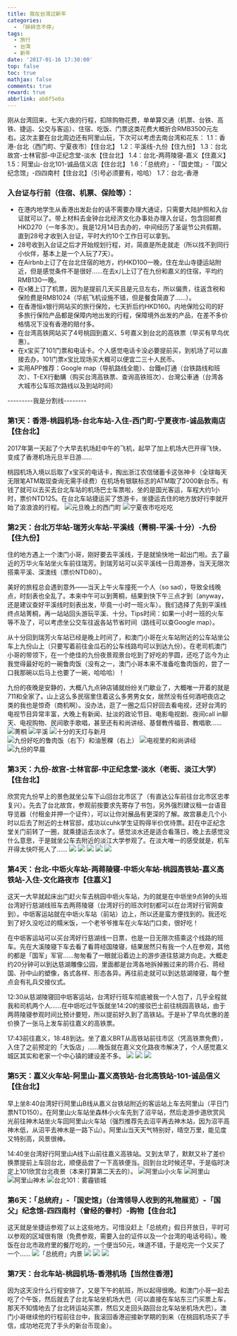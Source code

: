 ```yaml
---
title: 我在台湾过新年
categories:
  - 「碎碎念不停」
tags:
  - 旅行
  - 台湾
  - 新年
date: '2017-01-16 17:30:00'
top: false
toc: true
mathjax: false
comments: true
reward: true
abbrlink: ab6f5e0a
---
```

刚从台湾回来，七天六夜的行程，扣除购物花费，单单算交通（机票、台铁、高铁、捷运、公交与客运）、住宿、吃饭、门票这类花费大概折合RMB3500元左右。这次主要在台北周边还有阿里山玩，下次可以考虑去南台湾和花东：
1.1：香港-台北（西门町、宁夏夜市）【住台北】
1.2：平溪线-九份【住九份】
1.3：台北故宫-士林官邸-中正纪念堂-淡水【住台北】<!-- more -->
1.4：台北-两蒋陵寝-嘉义【住嘉义】
1.5：阿里山-台北101-诚品信义店【住台北】
1.6：「总统府」-「国史馆」-「国父纪念馆」-四四南村【住台北】（引号必须要有，哈哈）
1.7：台北-香港

### 入台证与行前（住宿、机票、保险等）：

- 在港内地学生从香港出发赴台的话不需要办理大通证，只需要大陆护照和入台证就可以了。带上材料去金钟台北经济文化办事处办理入台证，包含回邮费HKD270（一年多次）。我是12月14日去办的，中间经历了圣诞节公共假期，直到28号才收到入台证，平时大约10个工作日可以拿到。
- 28号收到入台证之后才开始规划行程，对，简直是所走就走（所以找不到同行小伙伴，基本上是一个人玩了7天）。
- 在Airbnb上订了在台北住宿的地方，约HKD100一晚，住在龙山寺捷运站附近，但是感觉条件不是很好……在去x儿上订了在九份和嘉义的住宿，平均约RMB130一晚。
- 在x猪上订了机票，因为是提前几天买且是元旦左右，所以偏贵，往返含税和保险费是RMB1024（华航飞机设施不错，但是餐食简直了……）。
- 在香港恒x银行网站买的旅行保险，七天折后约HKD160。内地保险公司的好多旅行保险产品都是保障内地出发的行程，保障境外出发的产品，在差不多价格情况下没有香港的赔付多。
- 在台湾高铁网站买了4号桃园到嘉义、5号嘉义到台北的高铁票（早买有早鸟优惠）。
- 在x宝买了101门票和电话卡。个人感觉电话卡没必要提前买，到机场了可以直接去办，101门票x宝比现场买大概可以便宜二三十人民币。
- 实用APP推荐：Google map（导航路线全能）、台鐵e訂通（台铁路线和班次）、T-EX行動購（购买台湾高铁票、查询高铁班次）、台灣公車通（台湾各大城市公车班次路线以及到站时间）

---------我是分割线--------

### 第1天：香港-桃园机场-台北车站-入住-西门町-宁夏夜市-诚品敦南店【住台北】

2017年第一天起了个大早去机场赶中午的飞机，起早了加上机场大巴开得飞快，变成了香港机场元旦半日游……

桃园机场入境以后取了x宝买的电话卡，掏出浙江农信储蓄卡这张神卡（全球每天无限笔ATM取现查询无需手续费）在机场有银联标志的ATM取了2000新台币。有钱了就可以去买去台北车站的机场巴士车票啦，坐的是国光客运，车程大约1小时，票价NTD125。在台北车站捷运买了悠游卡，坐捷运去住的地方放好行李就开始了浪浪浪的行程。
![](/cloud/posts/2017/20170116/pic_1.jpg "元旦晚上的西门町")
![](/cloud/posts/2017/20170116/pic_2.jpg "宁夏夜市吃吃吃")

### 第2天：台北万华站-瑞芳火车站-平溪线（菁桐-平溪-十分）-九份【住九份】

住的地方遇上一个澳门小哥，刚好要去平溪线，于是就愉快地一起出门啦。去了最近的万华火车站坐火车前往瑞芳。到瑞芳站可以买平溪线一日周游券，当天无限次搭乘平溪、深澳线（票价NTD80）。

美好的旅程总会遇到意外——当天上午火车撞死一个人（so sad），导致全线晚点，时刻表也全乱了。本来中午可以到菁桐，结果到快下午三点才到（anyway，还是建议查好平溪线时刻表出发，毕竟一小时一班火车）。我们选择了先到平溪线终点站菁桐，再一站站回头游玩平溪、十分。Tips时间：如果一小时一班的火车等不及了，可以考虑坐公交车往返各站节省时间（路线可以查Google map）。

从十分回到瑞芳火车站已经是晚上时间了，和澳门小哥在火车站附近的公车站坐公车上九份山上（只要写着前往金瓜石的公车线路均可以到达九份）。在老司机澳门小哥的带领下，在一个绝佳的九份夜景观景台吃到了好吃的芋圆，还吃了迄今为止我觉得最好吃的一碗鲁肉饭（没有之一，澳门小哥本来不准备吃鲁肉饭的，尝了一口我那碗以后马上也要了一碗，哈哈哈）！

九份的夜晚是安静的，大概八九点钟店铺就纷纷关门歇业了，大概唯一开着的就是711和全家了。山上这么多民宿里住着这么多男男女女，居然没有任何酒吧夜店之类的我也是惊奇（商机啊）。没办法，逛了一圈之后只好回去看电视，还好台湾的电视节目异常丰富，大晚上有新闻、扯淡的政论节目、电影电视剧、夜间call in聊天、电视购物、民间歌手歌唱，甚至还有和尚讲经、基督教传福音、教唱歌……
![](/cloud/posts/2017/20170116/pic_3.jpg "菁桐")
![](/cloud/posts/2017/20170116/pic_4.jpg "平溪")
![](/cloud/posts/2017/20170116/pic_5.jpg "十分的天灯与新月")
![](/cloud/posts/2017/20170116/pic_6.jpg "九份好吃的鲁肉饭（右下）和油葱粿（右上）")
![](/cloud/posts/2017/20170116/pic_7.jpg "电视里的和尚讲经")
![](/cloud/posts/2017/20170116/pic_8.jpg "九份的早晨")

### 第3天：九份-故宫-士林官邸-中正纪念堂-淡水（老街、淡江大学）【住台北】

欣赏完九份早上的景色就坐公车下山回台北市区了（有直达公车前往台北市区忠孝复兴）。先去了台北故宫，参观前按要求先寄存了书包，另外强烈建议租一台语音导览器（付租金并押一个证件），可以让你对展品有更深的了解。故宫暴走几个小时以后去了附近的士林官邸，成功以cuhk学生证购得半价优待票。赶在中正纪念堂关门前转了一圈，就乘捷运去淡水了。感觉淡水还是适合看落日，晚上去感觉没什么意思，于是就坐公车去附近的淡江大学参观了。在淡大唯一的感受就是，机车开得太快吓死人了……
![](/cloud/posts/2017/20170116/pic_9.jpg)
![](/cloud/posts/2017/20170116/pic_10.jpg)
![](/cloud/posts/2017/20170116/pic_11.jpg)
![](/cloud/posts/2017/20170116/pic_12.jpg)
![](/cloud/posts/2017/20170116/pic_13.jpg)

### 第4天：台北-中坜火车站-两蒋陵寝-中坜火车站-桃园高铁站-嘉义高铁站-入住-文化路夜市【住嘉义】

这天一大早就起床出门赶火车去桃园中坜火车站，为的就是在中坜坐9点钟的头班台湾好行慈湖线班车去两蒋陵寝（台湾好行的班次时刻都可以在台湾好行官网查到）。中坜客运站就在中坜火车站（前站）边上，所以还是蛮方便找到的。我还吃到了好久没吃过的糯米饭，一个老爷爷推车在火车站门口卖，很好吃！

在中坜客运站可以买台湾好行慈湖线一日票，也是一日无限次搭乘这个线路的班车。先在大溪陵寝下车去看了看蒋经国陵寝，结果居然只有我一个人在参观，其他的都是「国军」军官……匆匆看了一眼就沿着边上的游步道往慈湖方向走。大概走约20分钟可以到达慈湖雕像公园，里面都是台湾各地拆掉搬过来的蒋介石、蒋经国、孙中山的塑像，各式各样、形态各异。再往前走就可以到达慈湖陵寝，每个整点会有礼兵交接仪式。

12:30从慈湖陵寝回中坜客运站，台湾好行班车彻底被我一个人包了，几乎全程就我和司机两个人……在中坜吃过午饭就坐14:20的接驳巴士前往桃园高铁站，由于两蒋陵寝参观时间比预计要短，所以提前好久到了高铁站。于是补了早鸟优惠的差价换了一张马上发车前往嘉义的高铁票。

17:43前往嘉义，18:48到达。坐了嘉义BRT从高铁站前往市区（凭高铁票免费），入住了之前预定的「大饭店」……晚饭就在嘉义文化路夜市解决了，个人感觉嘉义城区其实和老家一个中心镇的建设差不多。
![](/cloud/posts/2017/20170116/pic_14.jpg)
![](/cloud/posts/2017/20170116/pic_15.jpg)
![](/cloud/posts/2017/20170116/pic_16.jpg)

### 第5天：嘉义火车站-阿里山-嘉义高铁站-台北高铁站-101-诚品信义【住台北】

早上坐8:40台湾好行阿里山B线从嘉义台铁站附近的客运站上车去阿里山（平日门票NTD150）。在阿里山火车站坐森林小火车先到了沼平站，然后走游步道欣赏风光前往神木站坐火车回阿里山火车站（强烈推荐先去沼平再去神木站，因为沼平高神木低，从沼平去神木是一路下山）。阿里山当天天气特别好，晴空万里，能见度又特别高，风景很棒。

14:40坐台湾好行阿里山A线下山前往嘉义高铁站。又到太早了，默默又补了差价换票提前上车回台北，顺便品尝了一下高铁便当。回到台北时候还早，于是临时决定上101欣赏台北夜景（本来打算第二天去的）。
![](/cloud/posts/2017/20170116/pic_17.jpg "阿里山小火车")
![](/cloud/posts/2017/20170116/pic_18.jpg "阿里山")
![](/cloud/posts/2017/20170116/pic_19.jpg "阿里山神木")
![](/cloud/posts/2017/20170116/pic_20.jpg "台北101：雾霾锁城")

### 第6天：「总统府」-「国史馆」（台湾领导人收到的礼物展览）-「国父」纪念馆-四四南村（曾经的眷村）-购物【住台北】

这天就是坐捷运参观了以上这些地方。可惜没赶上「总统府」假日开放日，平时可以参观的区域很有限（免费参观，需要入台的证件以及一个台湾的电话号码）。晚饭在台北市政府里的餐厅吃的，一个便当50元，味道不错，于是吃完一个又买了一个……
![](/cloud/posts/2017/20170116/pic_21.jpg "「总统府」内景")
![](/cloud/posts/2017/20170116/pic_22.jpg)
![](/cloud/posts/2017/20170116/pic_23.jpg)
![](/cloud/posts/2017/20170116/pic_24.jpg)

### 第7天：台北车站-桃园机场-香港机场【当然住香港】

因为这天没什么行程安排了，又是下午的航班，所以起得很晚。和澳门小哥一起去吃了个午饭，然后就去了台北车站坐机场大巴（可以直接在车站东三门买票上车，那天不知情地去了台北转运站买票，然后又走回头路回台北车站坐机场大巴）。澳门小哥继续他的行程前往台中，我滚回香港迎接新学期的到来（在桃园机场买了手信，成功地花完了手头的新台币现金）。